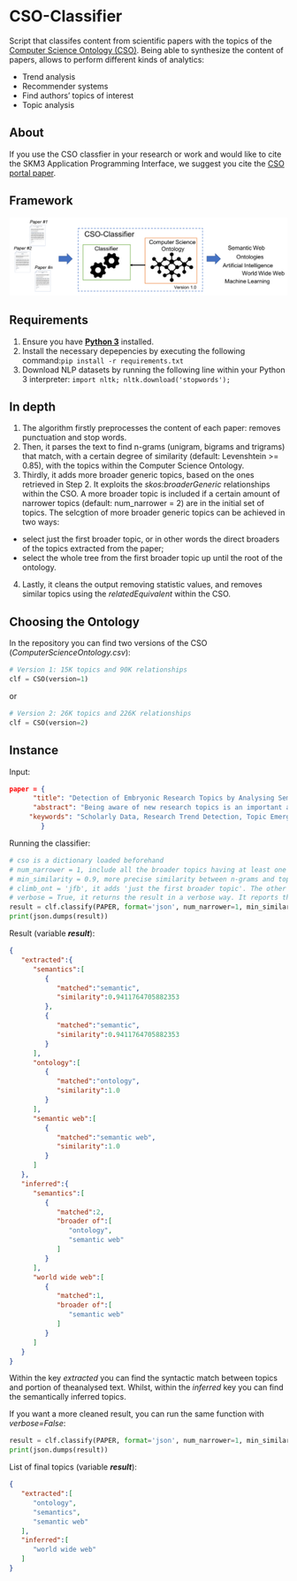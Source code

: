 # CSO-Classifier

Script that classifes content from scientific papers with the topics of the [Computer Science Ontology (CSO)](https://cso.kmi.open.ac.uk). Being able to synthesize the content of papers, allows to perform different kinds of analytics:
* Trend analysis
* Recommender systems
* Find authors’ topics of interest
* Topic analysis


## About

If you use the CSO classfier in your research or work and would like to cite the SKM3 Application Programming Interface, we suggest you cite the [CSO portal paper](http://skm.kmi.open.ac.uk/the-computer-science-ontology-a-large-scale-taxonomy-of-research-areas/).

## Framework
![Framework of CSO Classifier](/pics/framework.png "Framework of CSO Classifier")

## Requirements
1. Ensure you have [**Python 3**](https://www.python.org/downloads/) installed.
2. Install the necessary depepencies by executing the following command:```pip install -r requirements.txt```
3. Download NLP datasets by running the following line  within your Python 3 interpreter: ```import nltk; nltk.download('stopwords');```

## In depth
1. The algorithm firstly preprocesses the content of each paper: removes punctuation and stop words.
2. Then, it parses the text to find n-grams (unigram, bigrams and trigrams) that match, with a certain degree of similarity (default: Levenshtein >= 0.85), with the topics within the Computer Science Ontology.
3. Thirdly, it adds more broader generic topics, based on the ones retrieved in Step 2. It exploits the _skos:broaderGeneric_ relationships within the CSO. A more broader topic is included if a certain amount of narrower topics (default: num_narrower = 2) are in the initial set of topics. The selcgtion of more broader generic topics can be achieved in two ways:
  * select just the first broader topic, or in other words the direct broaders of the topics extracted from the paper;
  * select the whole tree from the first broader topic up until the root of the ontology.
4. Lastly, it cleans the output removing statistic values, and removes similar topics using the _relatedEquivalent_ within the CSO.

## Choosing the Ontology
In the repository you can find two versions of the CSO (_ComputerScienceOntology.csv_):

```python
# Version 1: 15K topics and 90K relationships
clf = CSO(version=1)
```
or
```python
# Version 2: 26K topics and 226K relationships
clf = CSO(version=2)
```


## Instance
Input:
```json
paper = {
      "title": "Detection of Embryonic Research Topics by Analysing Semantic Topic Networks",
      "abstract": "Being aware of new research topics is an important asset for anybody involved in the research environment, including researchers, academic publishers and institutional funding bodies. In recent years, the amount of scholarly data available on the web has increased steadily, allowing the development of several approaches for detecting emerging research topics and assessing their trends. However, current methods focus on the detection of topics which are already associated with a label or a substantial number of documents. In this paper, we address instead the issue of detecting embryonic topics, which do not possess these characteristics yet. We suggest that it is possible to forecast the emergence of novel research topics even at such early stage and demonstrate that the emergence of a new topic can be anticipated by analysing the dynamics of pre-existing topics. We present an approach to evaluate such dynamics and an experiment on a sample of 3 million research papers, which confirms our hypothesis. In particular, we found that the pace of collaboration in sub-graphs of topics that will give rise to novel topics is significantly higher than the one in the control group.",
     "keywords": "Scholarly Data, Research Trend Detection, Topic Emergence Detection, Topic Discovery, Semantic Web, Ontology"
        }
```

Running the classifier:
```python
# cso is a dictionary loaded beforehand
# num_narrower = 1, include all the broader topics having at least one narrower topic matched in the paper
# min_similarity = 0.9, more precise similarity between n-grams and topics has been requested
# climb_ont = 'jfb', it adds 'just the first broader topic'. The other option available is 'wt' as it adds the whole tree up until the root. 
# verbose = True, it returns the result in a verbose way. It reports the different statistics associated with matches.
result = clf.classify(PAPER, format='json', num_narrower=1, min_similarity=0.9, climb_ont='jfb', verbose=True)
print(json.dumps(result))
```
Result (variable **_result_**):
```json
{  
   "extracted":{  
      "semantics":[  
         {  
            "matched":"semantic",
            "similarity":0.9411764705882353
         },
         {  
            "matched":"semantic",
            "similarity":0.9411764705882353
         }
      ],
      "ontology":[  
         {  
            "matched":"ontology",
            "similarity":1.0
         }
      ],
      "semantic web":[  
         {  
            "matched":"semantic web",
            "similarity":1.0
         }
      ]
   },
   "inferred":{  
      "semantics":[  
         {  
            "matched":2,
            "broader of":[  
               "ontology",
               "semantic web"
            ]
         }
      ],
      "world wide web":[  
         {  
            "matched":1,
            "broader of":[  
               "semantic web"
            ]
         }
      ]
   }
}
```
Within the key _extracted_ you can find the syntactic match between topics and portion of theanalysed text. Whilst, within the _inferred_ key you can find the semantically inferred topics.

If you want a more cleaned result, you can run the same function with _verbose=False_:
```python
result = clf.classify(PAPER, format='json', num_narrower=1, min_similarity=0.9, climb_ont='jfp', verbose=False)
print(json.dumps(result))
```

List of final topics (variable **_result_**):
```json
{  
   "extracted":[  
      "ontology",
      "semantics",
      "semantic web"
   ],
   "inferred":[  
      "world wide web"
   ]
}
```
